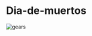 # Dia-de-muertos

![gears](https://user-images.githubusercontent.com/49087279/191633327-9861d615-3dcd-4ba1-a8c4-8a85888d991a.jpg)
